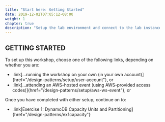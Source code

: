```yaml
---
title: "Start here: Getting Started"
date: 2019-12-02T07:05:12-08:00
weight: 1
chapter: true
description: "Setup the lab environment and connect to the lab instance on Amazon EC2."
---
```


## GETTING STARTED

To set up this workshop, choose one of the following links, depending on whether you are:
- :link[…running the workshop on your own (in your own account)]{href="/design-patterns/setup/user-account"}, or
- :link[…attending an AWS-hosted event (using AWS-provided access codes)]{href="/design-patterns/setup/aws-ws-event"}, or

Once you have completed with either setup, continue on to:
- :link[Exercise 1: DynamoDB Capacity Units and Partitioning]{href="/design-patterns/ex1capacity"}
